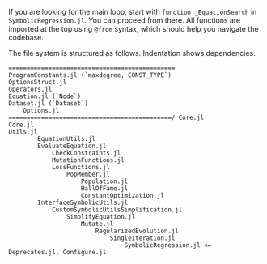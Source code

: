 If you are looking for the main loop, start with `function _EquationSearch` in `SymbolicRegression.jl`. You can proceed from there. All functions are imported at the top using `@from` syntax, which should help you navigate the codebase.

The file system is structured as follows. Indentation
shows dependencies.

```
==============================================
ProgramConstants.jl (`maxdegree, CONST_TYPE`)
OptionsStruct.jl
Operators.jl
Equation.jl (`Node`)
Dataset.jl (`Dataset`)
    Options.jl
=============================================/ Core.jl
Core.jl
Utils.jl
        EquationUtils.jl
        EvaluateEquation.jl
            CheckConstraints.jl
            MutationFunctions.jl
            LossFunctions.jl
                PopMember.jl
                    Population.jl
                    HallOfFame.jl
                    ConstantOptimization.jl
        InterfaceSymbolicUtils.jl
            CustomSymbolicUtilsSimplification.jl
                SimplifyEquation.jl
                    Mutate.jl
                        RegularizedEvolution.jl
                            SingleIteration.jl
                                SymbolicRegression.jl <= Deprecates.jl, Configure.jl
```
